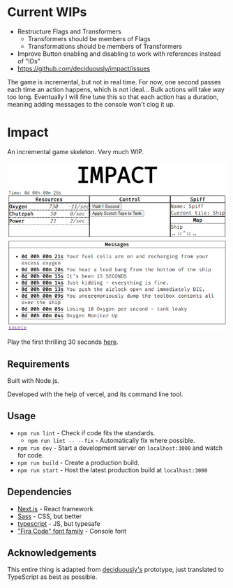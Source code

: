 # Current WIPs

* Restructure Flags and Transformers
    * Transformers should be members of Flags
    * Transformations should be members of Transformers
* Improve Button enabling and disabling to work with references instead of "IDs"
* https://github.com/deciduously/impact/issues

The game is incremental, but not in real time.
For now, one second passes each time an action happens, which is not ideal... Bulk actions will take way too long.
Eventually I will fine tune this so that each action has a duration, meaning adding messages to the console won't clog it up.


# Impact
An incremental game skeleton. Very much WIP.

![screenshot](/screenshots/image1.png?raw=true)

Play the first thrilling 30 seconds [here](https://impact.tobot.tech/).

## Requirements

Built with Node.js.

Developed with the help of vercel, and its command line tool.

## Usage

* `npm run lint` - Check if code fits the standards.
    * `npm run lint -- --fix` - Automatically fix where possible.
* `npm run dev` - Start a development server on `localhost:3000` and watch for code.
* `npm run build` - Create a production build.
* `npm run start` - Host the latest production build at `localhost:3000`

## Dependencies

* [Next.js](https://nextjs.org/) - React framework
* [Sass](https://sass-lang.com/) - CSS, but better
* [typescript](https://www.typescriptlang.org/) - JS, but typesafe
* ["Fira Code" font family](https://fonts.google.com/specimen/Fira+Code) - Console font

## Acknowledgements

This entire thing is adapted from [deciduously's](https://github.com/deciduously/impact) prototype, just translated to TypeScript as best as possible.
